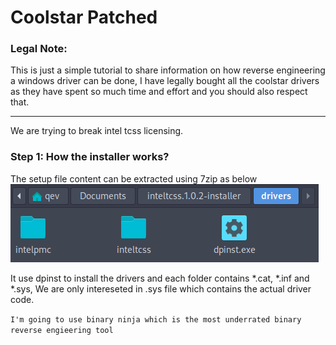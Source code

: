 # Coolstar Patched

### Legal  Note:
This is just a simple tutorial to share information on how reverse engineering a windows driver can be done, I have legally bought all the coolstar drivers as they have spent so much time and effort and you should also respect that.

<hr/>
We are trying to break intel tcss licensing.

### Step 1: How the installer works?
The setup file content can be extracted using 7zip as below
<img src="img1.png">

It use dpinst to install the drivers and each folder contains *.cat, *.inf and *.sys, We are only intereseted in .sys file which contains the actual driver code.

`I'm going to use binary ninja which is the most underrated binary reverse engieering tool`

